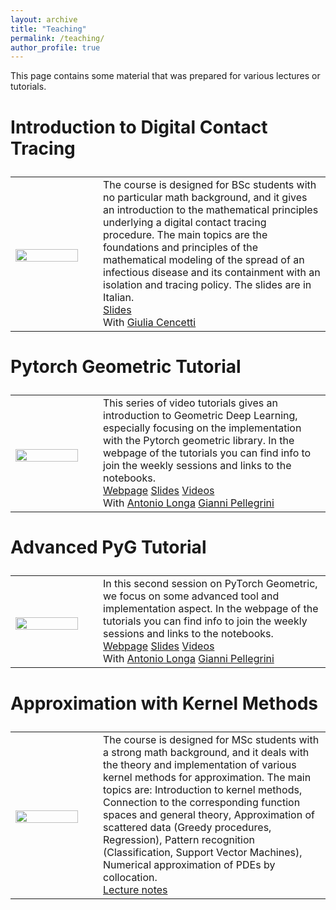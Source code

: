 ```yaml
---
layout: archive
title: "Teaching"
permalink: /teaching/
author_profile: true
---
```


This page contains some material that was prepared for various lectures or tutorials.



<font size="5">
<table style="border:none;">

### Introduction to Digital Contact Tracing

<tr style="border:none;">

<td width="25%" style="border:none;">

<img src="https://GabrieleSantin.github.io/images/digital_contact_tracing.png" style="padding-top: 7px;display: block;margin-right:35px;" width="90%">

</td>

<td width="65%" style="border:none;">
The course is designed for BSc students with no particular math background, and it gives an introduction to the mathematical principles underlying a digital contact tracing procedure. The main topics are the foundations and principles of the mathematical modeling of the spread of an infectious disease and its containment with an isolation and tracing policy. The slides are in Italian.
<br> 
<a href='https://drive.google.com/drive/u/1/folders/1mH7-AlXOZNtJALaw7QKcpbqHxOqUn0-9'> <i class='fa fa-file-powerpoint'></i> Slides</a> <br>With <a href='https://twitter.com/_giuliacencetti?lang=en'> <i class='fa fa-user'></i> Giulia Cencetti</a> 


</td>

</tr>


</table>
</font>

<font size="5">
<table style="border:none;">

### Pytorch Geometric Tutorial

<tr style="border:none;">

<td width="25%" style="border:none;">

<img src="https://GabrieleSantin.github.io/images/pytorch_geometric_tutorial.jpeg" style="padding-top: 7px;display: block;margin-right:35px;" width="90%">

</td>

<td width="65%" style="border:none;">
This series of video tutorials gives an introduction to Geometric Deep Learning, especially focusing on the implementation with the Pytorch geometric library. In the webpage of the tutorials you can find info to join the weekly sessions and links to the notebooks.
<br> 
<a href='https://antoniolonga.github.io/Pytorch_geometric_tutorials/index.html'> <i class='fa fa-link'></i> Webpage</a> <a href='https://github.com/AntonioLonga/PytorchGeometricTutorial'> <i class='fa fa-file-powerpoint'></i> Slides</a> <a href='https://www.youtube.com/user/94longa2112/videos'> <i class='fa fa-youtube'></i> Videos</a> <br>With <a href='https://antoniolonga.github.io/'> <i class='fa fa-user'></i> Antonio Longa</a> <a href='https://giannipele.com/'> <i class='fa fa-user'></i>  Gianni Pellegrini</a> 


</td>

</tr>


</table>
</font>

<font size="5">
<table style="border:none;">

### Advanced PyG Tutorial

<tr style="border:none;">

<td width="25%" style="border:none;">

<img src="https://GabrieleSantin.github.io/images/pytorch_geometric_tutorial.jpeg" style="padding-top: 7px;display: block;margin-right:35px;" width="90%">

</td>

<td width="65%" style="border:none;">
In this second session on PyTorch Geometric, we focus on some advanced tool and implementation aspect. In the webpage of the tutorials you can find info to join the weekly sessions and links to the notebooks.
<br> 
<a href='https://antoniolonga.github.io/Advanced_PyG_tutorials/index.html'> <i class='fa fa-link'></i> Webpage</a> <a href='https://github.com/AntonioLonga/AdvancePyTorchGeometricTutorials'> <i class='fa fa-file-powerpoint'></i> Slides</a> <a href='https://www.youtube.com/user/94longa2112/videos'> <i class='fa fa-youtube'></i> Videos</a> <br>With <a href='https://antoniolonga.github.io/'> <i class='fa fa-user'></i> Antonio Longa</a> <a href='https://giannipele.com/'> <i class='fa fa-user'></i>  Gianni Pellegrini</a> 


</td>

</tr>


</table>
</font>

<font size="5">
<table style="border:none;">

### Approximation with Kernel Methods

<tr style="border:none;">

<td width="25%" style="border:none;">

<img src="https://GabrieleSantin.github.io/images/approximation_with_kernel_methods.png" style="padding-top: 7px;display: block;margin-right:35px;" width="90%">

</td>

<td width="65%" style="border:none;">
The course is designed for MSc students with a strong math background, and it deals with the theory and implementation of various kernel methods for approximation. The main topics are: Introduction to kernel methods, Connection to the corresponding function spaces and general theory, Approximation of scattered data (Greedy procedures, Regression), Pattern recognition (Classification, Support Vector Machines), Numerical approximation of PDEs by collocation.
<br> 
<a href='https://GabrieleSantin.github.io/files/approximation_with_kernel_methods.pdf'> <i class='fa fa-file-pdf'></i> Lecture notes</a> 


</td>

</tr>


</table>
</font>

